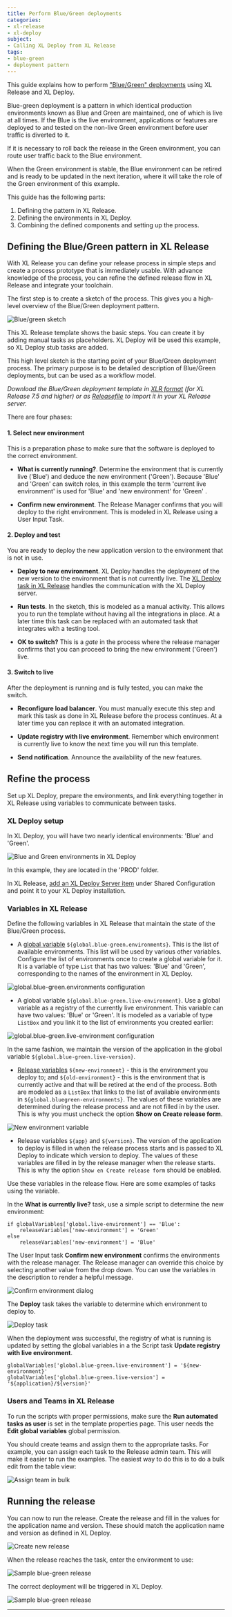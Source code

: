 ```yaml
---
title: Perform Blue/Green deployments
categories:
- xl-release
- xl-deploy
subject:
- Calling XL Deploy from XL Release
tags:
- blue-green
- deployment pattern
---
```


This guide explains how to perform ["Blue/Green" deployments](http://martinfowler.com/bliki/BlueGreenDeployment.html) using XL Release and XL Deploy.

Blue-green deployment is a pattern in which identical production environments known as Blue and Green are maintained, one of which is live at all times.
If the Blue is the live environment, applications or features are deployed to and tested on the non-live Green environment before user traffic is diverted to it.

If it is necessary to roll back the release in the Green environment, you can route user traffic back to the Blue environment.

When the Green environment is stable, the Blue environment can be retired and is ready to be updated in the next iteration, where it will take the role of the Green environment of this example.

This guide has the following parts:

1. Defining the pattern in XL Release.
2. Defining the environments in XL Deploy.
3. Combining the defined components and setting up the process.

## Defining the Blue/Green pattern in XL Release

With XL Release you can define your release process in simple steps and create a process prototype that is immediately usable. With advance knowledge of the process, you can refine the defined release flow in XL Release and integrate your toolchain.

The first step is to create a sketch of the process. This gives you a high-level overview of the Blue/Green deployment pattern.

![Blue/green sketch](../images/bluegreen/bluegreen-sketch.png)

This XL Release template shows the basic steps. You can create it by adding manual tasks as placeholders. XL Deploy will be used this example, so XL Deploy stub tasks are added.

This high level sketch is the starting point of your Blue/Green deployment process. The primary purpose is to be detailed description of Blue/Green deployments, but can be used as a workflow model.

_Download the Blue/Green deployment template in [XLR format](../images/bluegreen/BlueGreen-template.xlr) (for XL Release 7.5 and higher) or as [Releasefile](../images/bluegreen/Releasefile.groovy) to import it in your XL Release server._

There are four phases:

#### 1. **Select new environment**

This is a preparation phase to make sure that the software is deployed to the correct environment.

 * **What is currently running?**. Determine the environment that is currently live ('Blue') and deduce the new environment ('Green'). Because 'Blue' and 'Green' can switch roles, in this example the term 'current live environment' is used for 'Blue' and 'new environment' for 'Green' .

 * **Confirm new environment**. The Release Manager confirms that you will deploy to the right environment. This is modeled in XL Release using a User Input Task.

#### 2. **Deploy and test**

You are ready to deploy the new application version to the environment that is not in use.

 * **Deploy to new environment**. XL Deploy handles the deployment of the new version to the environment that is not currently live. The [XL Deploy task in XL Release](/xl-release/how-to/xld-plugin.html) handles the communication with the XL Deploy server.

 * **Run tests**. In the sketch, this is modeled as a manual activity. This allows you to run the template without having all the integrations in place. At a later time this task can be replaced with an automated task that integrates with a testing tool.

 * **OK to switch?** This is a *gate* in the process where the release manager confirms that you can proceed to bring the new environment ('Green') live.

#### 3. **Switch to live**

After the deployment is running and is fully tested, you can make the switch.

* **Reconfigure load balancer**. You must manually execute this step and mark this task as done in XL Release before the process continues. At a later time you can replace it with an automated integration.

* **Update registry with live environment**. Remember which environment is currently live to know the next time you will run this template.

* **Send notification**. Announce the availability of the new features.


## Refine the process

Set up XL Deploy, prepare the environments, and link everything together in XL Release using variables to communicate between tasks.

### XL Deploy setup

In XL Deploy, you will have two nearly identical environments: 'Blue' and 'Green'.

![Blue and Green environments in XL Deploy](../images/bluegreen/bluegreen-xldeploy.png)

In this example, they are located in the 'PROD' folder.

In XL Release, [add an XL Deploy Server item](/xl-release/how-to/xld-plugin.html#configure-xl-deploy-server-shared-configuration) under Shared Configuration and point it to your XL Deploy installation.

### Variables in XL Release

Define the following variables in XL Release that maintain the state of the Blue/Green process.

* A [global variable](https://docs.xebialabs.com/xl-release/how-to/configure-global-variables.html) `${global.blue-green.environments}`. This is the list of available environments. This list will be used by various other variables. Configure the list of environments once to create a global variable for it. It is a variable of type `List` that has two values: 'Blue' and 'Green', corresponding to the names of the environment in XL Deploy.

![global.blue-green.environments configuration](../images/bluegreen/bluegreen-globalvariable-list.png)

* A global variable `${global.blue-green.live-environment}`. Use a global variable as a registry of the currently live environment. This variable can have two values: 'Blue' or 'Green'. It is modeled as a variable of type `ListBox` and you link it to the list of environments you created earlier:

![global.blue-green.live-environment configuration](../images/bluegreen/bluegreen-globalvariable.png)

In the same fashion, we maintain the version of the application in the global variable `${global.blue-green.live-version}`.

* [Release variables](/xl-release/how-to/create-release-variables.html) `${new-environment}` - this is the environment you deploy to; and `${old-environment}` - this is the environment that is currently active and that will be retired at the end of the process. Both are modeled as a `ListBox` that links to the list of available environments in `${global.bluegreen-environments}`. The values of these variables are determined during the release process and are not filled in by the user. This is why you must uncheck the option **Show on Create release form**.

![New environment variable](../images/bluegreen/bluegreen-release-variable.png)

* Release variables `${app}` and `${version}`. The version of the application to deploy is filled in when the release process starts and is passed to XL Deploy to indicate which version to deploy. The values of these variables are filled in by the release manager when the release starts. This is why the option `Show en Create release form` should be enabled.

Use these variables in the release flow. Here are some examples of tasks using the variable.

In the **What is currently live?** task, use a simple script to determine the new environment:

	if globalVariables['global.live-environment'] == 'Blue':
	    releaseVariables['new-environment'] = 'Green'
	else
	    releaseVariables['new-environment'] = 'Blue'

The User Input task **Confirm new environment** confirms the environments with the release manager. The Release manager can override this choice by selecting another value from the drop down. You can use the variables in the description to render a helpful message.

![Confirm environment dialog](../images/bluegreen/bluegreen-userinput.png)

The **Deploy** task takes the variable to determine which environment to deploy to.

![Deploy task](../images/bluegreen/bluegreen-deploytask.png)

When the deployment was successful, the registry of what is running is updated by setting the global variables in a the Script task **Update registry with live environment**.

	globalVariables['global.blue-green.live-environment'] = '${new-environment}'
	globalVariables['global.blue-green.live-version'] = '${application}/${version}'


### Users and Teams in XL Release

To run the scripts with proper permissions, make sure the **Run automated tasks as user** is set in the template properties page. This user needs the **Edit global variables** global permission.

You should create teams and assign them to the appropriate tasks. For example, you can assign each task to the Release admin team. This will make it easier to run the examples. The easiest way to do this is to do a bulk edit from the table view:

![Assign team in bulk](../images/bluegreen/bluegreen-bulk-assignment.png)

## Running the release

You can now to run the release. Create the release and fill in the values for the application name and version. These should match the application name and version as defined in XL Deploy.

![Create new release](../images/bluegreen/bluegreen-create-release.png)

When the release reaches the task, enter the environment to use:

![Sample blue-green release](../images/bluegreen/bluegreen-choose-target.png)

The correct deployment will be triggered in XL Deploy.

![Sample blue-green release](../images/bluegreen/bluegreen-deployment.png)


----

<!-- NOTES



#### Refine process: Retire old environment OR rollback

* User Input boolean or list box
* Precondition on block 'Undeploy' or 'Rollback'

Integrate load balancer


#### Blue/Green with Kubernetes

* Don't recycle the old env.


#### Why not everything in XL Deploy?

* Some steps may need time
* Integrations with tools that are not related to deployment, e.g. sending email.

-->
